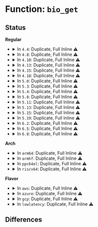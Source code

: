 # Function: <code>bio_get</code>

## Status
<b>Regular</b>
<ul>
<li>
<details>
<summary>In <code>4.4</code>: Duplicate, Full Inline ⚠️</summary>

**Collision:** Static Duplication

**Inline:** Full

**Transformation:** False

**Instances:**

```
In fs/ext4/page-io.c (ffffffff8129fdba)
Location: include/linux/bio.h:282
Inline: True
Inline callers:
  - fs/ext4/page-io.c:ext4_io_submit
```
```
In block/bio.c (ffffffff813b283b)
Location: include/linux/bio.h:282
Inline: True
Inline callers:
  - block/bio.c:bio_map_user_iov
```
```
In block/blk-map.c (ffffffff813bf56b)
Location: include/linux/bio.h:282
Inline: True
Inline callers:
  - block/blk-map.c:blk_rq_map_user_iov
  - block/blk-map.c:blk_rq_map_user_iov
```
</details>
</li>
<li>
<details>
<summary>In <code>4.8</code>: Duplicate, Full Inline ⚠️</summary>

**Collision:** Static Duplication

**Inline:** Full

**Transformation:** False

**Instances:**

```
In block/bio.c (ffffffff813f5f1b)
Location: include/linux/bio.h:231
Inline: True
Inline callers:
  - block/bio.c:bio_map_user_iov
```
```
In block/blk-map.c (ffffffff814034bd)
Location: include/linux/bio.h:231
Inline: True
Inline callers:
  - block/blk-map.c:blk_rq_map_user_iov
```
</details>
</li>
<li>
<details>
<summary>In <code>4.10</code>: Duplicate, Full Inline ⚠️</summary>

**Collision:** Static Duplication

**Inline:** Full

**Transformation:** False

**Instances:**

```
In fs/block_dev.c (ffffffff8128390d)
Location: include/linux/bio.h:228
Inline: True
Inline callers:
  - fs/block_dev.c:blkdev_direct_IO
```
```
In block/bio.c (ffffffff8140f91f)
Location: include/linux/bio.h:228
Inline: True
Inline callers:
  - block/bio.c:bio_map_user_iov
```
```
In block/blk-map.c (ffffffff8141d21b)
Location: include/linux/bio.h:228
Inline: True
Inline callers:
  - block/blk-map.c:blk_rq_map_user_iov
```
</details>
</li>
<li>
<details>
<summary>In <code>4.13</code>: Duplicate, Full Inline ⚠️</summary>

**Collision:** Static Duplication

**Inline:** Full

**Transformation:** False

**Instances:**

```
In mm/page_io.c (ffffffff8120b89e)
Location: include/linux/bio.h:244
Inline: True
Inline callers:
  - mm/page_io.c:swap_readpage
```
```
In fs/block_dev.c (ffffffff81290fd6)
Location: include/linux/bio.h:244
Inline: True
Inline callers:
  - fs/block_dev.c:blkdev_direct_IO
```
```
In block/bio.c (ffffffff8141d313)
Location: include/linux/bio.h:244
Inline: True
Inline callers:
  - block/bio.c:bio_map_user_iov
```
```
In block/blk-map.c (ffffffff8142b23b)
Location: include/linux/bio.h:244
Inline: True
Inline callers:
  - block/blk-map.c:blk_rq_map_user_iov
```
</details>
</li>
<li>
<details>
<summary>In <code>4.15</code>: Duplicate, Full Inline ⚠️</summary>

**Collision:** Static Duplication

**Inline:** Full

**Transformation:** False

**Instances:**

```
In mm/page_io.c (ffffffff81224dc4)
Location: include/linux/bio.h:240
Inline: True
Inline callers:
  - mm/page_io.c:swap_readpage
```
```
In fs/block_dev.c (ffffffff812b3d04)
Location: include/linux/bio.h:240
Inline: True
Inline callers:
  - fs/block_dev.c:blkdev_direct_IO
```
```
In block/bio.c (ffffffff81448123)
Location: include/linux/bio.h:240
Inline: True
Inline callers:
  - block/bio.c:bio_map_user_iov
```
```
In block/blk-map.c (ffffffff814564ab)
Location: include/linux/bio.h:240
Inline: True
Inline callers:
  - block/blk-map.c:blk_rq_map_user_iov
```
</details>
</li>
<li>
<details>
<summary>In <code>4.18</code>: Duplicate, Full Inline ⚠️</summary>

**Collision:** Static Duplication

**Inline:** Full

**Transformation:** False

**Instances:**

```
In mm/page_io.c (ffffffff81247372)
Location: include/linux/bio.h:249
Inline: True
Inline callers:
  - mm/page_io.c:swap_readpage
```
```
In fs/block_dev.c (ffffffff812dc517)
Location: include/linux/bio.h:249
Inline: True
Inline callers:
  - fs/block_dev.c:blkdev_direct_IO
```
```
In block/bio.c (ffffffff8147b349)
Location: include/linux/bio.h:249
Inline: True
Inline callers:
  - block/bio.c:bio_map_user_iov
```
```
In block/blk-map.c (ffffffff81489921)
Location: include/linux/bio.h:249
Inline: True
Inline callers:
  - block/blk-map.c:blk_rq_map_user_iov
```
</details>
</li>
<li>
<details>
<summary>In <code>5.0</code>: Duplicate, Full Inline ⚠️</summary>

**Collision:** Static Duplication

**Inline:** Full

**Transformation:** False

**Instances:**

```
In mm/page_io.c (ffffffff8125b7d4)
Location: include/linux/bio.h:203
Inline: True
Inline callers:
  - mm/page_io.c:swap_readpage
```
```
In fs/block_dev.c (ffffffff812f1d4c)
Location: include/linux/bio.h:203
Inline: True
Inline callers:
  - fs/block_dev.c:blkdev_direct_IO
  - fs/block_dev.c:blkdev_direct_IO
```
```
In block/bio.c (ffffffff814995f7)
Location: include/linux/bio.h:203
Inline: True
Inline callers:
  - block/bio.c:bio_map_user_iov
```
```
In block/blk-map.c (ffffffff814a375f)
Location: include/linux/bio.h:203
Inline: True
Inline callers:
  - block/blk-map.c:blk_rq_map_user_iov
```
</details>
</li>
<li>
<details>
<summary>In <code>5.3</code>: Duplicate, Full Inline ⚠️</summary>

**Collision:** Static Duplication

**Inline:** Full

**Transformation:** False

**Instances:**

```
In mm/page_io.c (ffffffff81276920)
Location: include/linux/bio.h:216
Inline: True
Inline callers:
  - mm/page_io.c:swap_readpage
```
```
In fs/block_dev.c (ffffffff81312718)
Location: include/linux/bio.h:216
Inline: True
Inline callers:
  - fs/block_dev.c:__blkdev_direct_IO
  - fs/block_dev.c:__blkdev_direct_IO
```
```
In block/bio.c (ffffffff814c7708)
Location: include/linux/bio.h:216
Inline: True
Inline callers:
  - block/bio.c:bio_map_user_iov
```
```
In block/blk-map.c (ffffffff814d18b3)
Location: include/linux/bio.h:216
Inline: True
Inline callers:
  - block/blk-map.c:blk_rq_map_user_iov
```
</details>
</li>
<li>
<details>
<summary>In <code>5.4</code>: Duplicate, Full Inline ⚠️</summary>

**Collision:** Static Duplication

**Inline:** Full

**Transformation:** False

**Instances:**

```
In mm/page_io.c (ffffffff81286410)
Location: include/linux/bio.h:216
Inline: True
Inline callers:
  - mm/page_io.c:swap_readpage
```
```
In fs/block_dev.c (ffffffff81325667)
Location: include/linux/bio.h:216
Inline: True
Inline callers:
  - fs/block_dev.c:__blkdev_direct_IO
  - fs/block_dev.c:__blkdev_direct_IO
```
```
In block/bio.c (ffffffff814e05bc)
Location: include/linux/bio.h:216
Inline: True
Inline callers:
  - block/bio.c:bio_map_user_iov
```
```
In block/blk-map.c (ffffffff814eacd3)
Location: include/linux/bio.h:216
Inline: True
Inline callers:
  - block/blk-map.c:blk_rq_map_user_iov
```
</details>
</li>
<li>
<details>
<summary>In <code>5.8</code>: Duplicate, Full Inline ⚠️</summary>

**Collision:** Static Duplication

**Inline:** Full

**Transformation:** False

**Instances:**

```
In mm/page_io.c (ffffffff812b86db)
Location: include/linux/bio.h:224
Inline: True
Inline callers:
  - mm/page_io.c:swap_readpage
```
```
In fs/block_dev.c (ffffffff8135fbcb)
Location: include/linux/bio.h:224
Inline: True
Inline callers:
  - fs/block_dev.c:__blkdev_direct_IO
  - fs/block_dev.c:__blkdev_direct_IO
```
```
In fs/iomap/buffered-io.c (ffffffff813aa3f0)
Location: include/linux/bio.h:224
Inline: True
Inline callers:
  - fs/iomap/buffered-io.c:iomap_add_to_ioend
```
```
In block/blk-map.c (ffffffff8154ab42)
Location: include/linux/bio.h:224
Inline: True
Inline callers:
  - block/blk-map.c:blk_rq_map_user_iov
  - block/blk-map.c:bio_map_user_iov
```
</details>
</li>
<li>
<details>
<summary>In <code>5.11</code>: Duplicate, Full Inline ⚠️</summary>

**Collision:** Static Duplication

**Inline:** Full

**Transformation:** False

**Instances:**

```
In mm/page_io.c (ffffffff812c3d14)
Location: include/linux/bio.h:235
Inline: True
Inline callers:
  - mm/page_io.c:swap_readpage
```
```
In fs/block_dev.c (ffffffff8136d448)
Location: include/linux/bio.h:235
Inline: True
Inline callers:
  - fs/block_dev.c:__blkdev_direct_IO
  - fs/block_dev.c:__blkdev_direct_IO
```
```
In fs/iomap/buffered-io.c (ffffffff813bba38)
Location: include/linux/bio.h:235
Inline: True
Inline callers:
  - fs/iomap/buffered-io.c:iomap_add_to_ioend
```
```
In block/blk-map.c (ffffffff81566727)
Location: include/linux/bio.h:235
Inline: True
Inline callers:
  - block/blk-map.c:bio_map_user_iov
  - block/blk-map.c:bio_map_user_iov
  - block/blk-map.c:bio_copy_user_iov
```
</details>
</li>
<li>
<details>
<summary>In <code>5.13</code>: Duplicate, Full Inline ⚠️</summary>

**Collision:** Static Duplication

**Inline:** Full

**Transformation:** False

**Instances:**

```
In mm/page_io.c (ffffffff812cab19)
Location: include/linux/bio.h:238
Inline: True
Inline callers:
  - mm/page_io.c:swap_readpage
```
```
In fs/block_dev.c (ffffffff81373ce6)
Location: include/linux/bio.h:238
Inline: True
Inline callers:
  - fs/block_dev.c:__blkdev_direct_IO
  - fs/block_dev.c:__blkdev_direct_IO
```
```
In fs/iomap/buffered-io.c (ffffffff813c2b2f)
Location: include/linux/bio.h:238
Inline: True
Inline callers:
  - fs/iomap/buffered-io.c:iomap_add_to_ioend
```
</details>
</li>
<li>
<details>
<summary>In <code>5.15</code>: Duplicate, Full Inline ⚠️</summary>

**Collision:** Static Duplication

**Inline:** Full

**Transformation:** False

**Instances:**

```
In mm/page_io.c (ffffffff8130fb28)
Location: include/linux/bio.h:237
Inline: True
Inline callers:
  - mm/page_io.c:swap_readpage
```
```
In fs/iomap/buffered-io.c (ffffffff81412a3f)
Location: include/linux/bio.h:237
Inline: True
Inline callers:
  - fs/iomap/buffered-io.c:iomap_add_to_ioend
```
```
In block/fops.c (ffffffff815c5f11)
Location: include/linux/bio.h:237
Inline: True
Inline callers:
  - block/fops.c:__blkdev_direct_IO
  - block/fops.c:__blkdev_direct_IO
```
</details>
</li>
<li>
<details>
<summary>In <code>5.19</code>: Duplicate, Full Inline ⚠️</summary>

**Collision:** Static Duplication

**Inline:** Full

**Transformation:** False

**Instances:**

```
In mm/page_io.c (ffffffff8137a548)
Location: include/linux/bio.h:212
Inline: True
Inline callers:
  - mm/page_io.c:swap_readpage
```
```
In fs/iomap/buffered-io.c (ffffffff8148971c)
Location: include/linux/bio.h:212
Inline: True
Inline callers:
  - fs/iomap/buffered-io.c:iomap_add_to_ioend
```
```
In block/fops.c (ffffffff81670a41)
Location: include/linux/bio.h:212
Inline: True
Inline callers:
  - block/fops.c:__blkdev_direct_IO
```
</details>
</li>
<li>
<details>
<summary>In <code>6.2</code>: Duplicate, Full Inline ⚠️</summary>

**Collision:** Static Duplication

**Inline:** Full

**Transformation:** False

**Instances:**

```
In mm/page_io.c (ffffffff813f7fec)
Location: include/linux/bio.h:212
Inline: True
Inline callers:
  - mm/page_io.c:swap_readpage
```
```
In fs/iomap/buffered-io.c (ffffffff8151d091)
Location: include/linux/bio.h:212
Inline: True
Inline callers:
  - fs/iomap/buffered-io.c:iomap_add_to_ioend
```
```
In block/fops.c (ffffffff8172c0da)
Location: include/linux/bio.h:212
Inline: True
Inline callers:
  - block/fops.c:__blkdev_direct_IO
```
</details>
</li>
<li>
<details>
<summary>In <code>6.5</code>: Duplicate, Full Inline ⚠️</summary>

**Collision:** Static Duplication

**Inline:** Full

**Transformation:** False

**Instances:**

```
In fs/iomap/buffered-io.c (ffffffff81555238)
Location: include/linux/bio.h:214
Inline: True
Inline callers:
  - fs/iomap/buffered-io.c:iomap_add_to_ioend
```
```
In block/fops.c (ffffffff817681bd)
Location: include/linux/bio.h:214
Inline: True
```
</details>
</li>
<li>
<details>
<summary>In <code>6.8</code>: Duplicate, Full Inline ⚠️</summary>

**Collision:** Static Duplication

**Inline:** Full

**Transformation:** False

**Instances:**

```
In fs/iomap/buffered-io.c (ffffffff8158b50a)
Location: include/linux/bio.h:214
Inline: True
Inline callers:
  - fs/iomap/buffered-io.c:iomap_add_to_ioend
```
```
In block/fops.c (ffffffff817a9dfd)
Location: include/linux/bio.h:214
Inline: True
```
</details>
</li>
</ul>
<b>Arch</b>
<ul>
<li>
<details>
<summary>In <code>arm64</code>: Duplicate, Full Inline ⚠️</summary>

**Collision:** Static Duplication

**Inline:** Full

**Transformation:** False

**Instances:**

```
In mm/page_io.c (ffff800010320a84)
Location: include/linux/bio.h:216
Inline: True
Inline callers:
  - mm/page_io.c:swap_readpage
```
```
In fs/block_dev.c (ffff8000103e0e54)
Location: include/linux/bio.h:216
Inline: True
Inline callers:
  - fs/block_dev.c:blkdev_direct_IO
  - fs/block_dev.c:blkdev_direct_IO
```
```
In block/bio.c (ffff8000105dd11c)
Location: include/linux/bio.h:216
Inline: True
Inline callers:
  - block/bio.c:bio_map_user_iov
```
```
In block/blk-map.c (ffff8000105e9820)
Location: include/linux/bio.h:216
Inline: True
Inline callers:
  - block/blk-map.c:blk_rq_map_user_iov
```
</details>
</li>
<li>
<details>
<summary>In <code>armhf</code>: Duplicate, Full Inline ⚠️</summary>

**Collision:** Static Duplication

**Inline:** Full

**Transformation:** False

**Instances:**

```
In mm/page_io.c (c0539468)
Location: include/linux/bio.h:216
Inline: True
Inline callers:
  - mm/page_io.c:swap_readpage
```
```
In fs/block_dev.c (c05b80c0)
Location: include/linux/bio.h:216
Inline: True
Inline callers:
  - fs/block_dev.c:__blkdev_direct_IO
  - fs/block_dev.c:__blkdev_direct_IO
```
```
In block/bio.c (c078a5bc)
Location: include/linux/bio.h:216
Inline: True
Inline callers:
  - block/bio.c:bio_map_user_iov
```
```
In block/blk-map.c (c0795b14)
Location: include/linux/bio.h:216
Inline: True
Inline callers:
  - block/blk-map.c:blk_rq_map_user_iov
```
</details>
</li>
<li>
<details>
<summary>In <code>ppc64el</code>: Duplicate, Full Inline ⚠️</summary>

**Collision:** Static Duplication

**Inline:** Full

**Transformation:** False

**Instances:**

```
In mm/page_io.c (c0000000003f5d4c)
Location: include/linux/bio.h:216
Inline: True
Inline callers:
  - mm/page_io.c:swap_readpage
```
```
In fs/block_dev.c (c0000000004e6ed0)
Location: include/linux/bio.h:216
Inline: True
Inline callers:
  - fs/block_dev.c:blkdev_direct_IO
  - fs/block_dev.c:blkdev_direct_IO
```
```
In block/bio.c (c00000000076e6b4)
Location: include/linux/bio.h:216
Inline: True
Inline callers:
  - block/bio.c:bio_map_user_iov
```
```
In block/blk-map.c (c00000000077e304)
Location: include/linux/bio.h:216
Inline: True
Inline callers:
  - block/blk-map.c:blk_rq_map_user_iov
```
</details>
</li>
<li>
<details>
<summary>In <code>riscv64</code>: Duplicate, Full Inline ⚠️</summary>

**Collision:** Static Duplication

**Inline:** Full

**Transformation:** False

**Instances:**

```
In mm/page_io.c (ffffffe00022208a)
Location: include/linux/bio.h:216
Inline: True
Inline callers:
  - mm/page_io.c:swap_readpage
```
```
In fs/block_dev.c (ffffffe0002977fe)
Location: include/linux/bio.h:216
Inline: True
Inline callers:
  - fs/block_dev.c:blkdev_direct_IO
  - fs/block_dev.c:blkdev_direct_IO
```
```
In block/bio.c (ffffffe00042031a)
Location: include/linux/bio.h:216
Inline: True
Inline callers:
  - block/bio.c:bio_map_user_iov
```
```
In block/blk-map.c (ffffffe000429c6c)
Location: include/linux/bio.h:216
Inline: True
Inline callers:
  - block/blk-map.c:blk_rq_map_user_iov
```
</details>
</li>
</ul>
<b>Flavor</b>
<ul>
<li>
<details>
<summary>In <code>aws</code>: Duplicate, Full Inline ⚠️</summary>

**Collision:** Static Duplication

**Inline:** Full

**Transformation:** False

**Instances:**

```
In mm/page_io.c (ffffffff8127ea60)
Location: include/linux/bio.h:216
Inline: True
Inline callers:
  - mm/page_io.c:swap_readpage
```
```
In fs/block_dev.c (ffffffff8131dc47)
Location: include/linux/bio.h:216
Inline: True
Inline callers:
  - fs/block_dev.c:__blkdev_direct_IO
  - fs/block_dev.c:__blkdev_direct_IO
```
```
In block/bio.c (ffffffff814d8b9c)
Location: include/linux/bio.h:216
Inline: True
Inline callers:
  - block/bio.c:bio_map_user_iov
```
```
In block/blk-map.c (ffffffff814e32b3)
Location: include/linux/bio.h:216
Inline: True
Inline callers:
  - block/blk-map.c:blk_rq_map_user_iov
```
</details>
</li>
<li>
<details>
<summary>In <code>azure</code>: Duplicate, Full Inline ⚠️</summary>

**Collision:** Static Duplication

**Inline:** Full

**Transformation:** False

**Instances:**

```
In mm/page_io.c (ffffffff81270890)
Location: include/linux/bio.h:216
Inline: True
Inline callers:
  - mm/page_io.c:swap_readpage
```
```
In fs/block_dev.c (ffffffff8130e7e7)
Location: include/linux/bio.h:216
Inline: True
Inline callers:
  - fs/block_dev.c:__blkdev_direct_IO
  - fs/block_dev.c:__blkdev_direct_IO
```
```
In block/bio.c (ffffffff814c954c)
Location: include/linux/bio.h:216
Inline: True
Inline callers:
  - block/bio.c:bio_map_user_iov
```
```
In block/blk-map.c (ffffffff814d3c33)
Location: include/linux/bio.h:216
Inline: True
Inline callers:
  - block/blk-map.c:blk_rq_map_user_iov
```
</details>
</li>
<li>
<details>
<summary>In <code>gcp</code>: Duplicate, Full Inline ⚠️</summary>

**Collision:** Static Duplication

**Inline:** Full

**Transformation:** False

**Instances:**

```
In mm/page_io.c (ffffffff8127c800)
Location: include/linux/bio.h:216
Inline: True
Inline callers:
  - mm/page_io.c:swap_readpage
```
```
In fs/block_dev.c (ffffffff8131b717)
Location: include/linux/bio.h:216
Inline: True
Inline callers:
  - fs/block_dev.c:__blkdev_direct_IO
  - fs/block_dev.c:__blkdev_direct_IO
```
```
In block/bio.c (ffffffff814d4c2c)
Location: include/linux/bio.h:216
Inline: True
Inline callers:
  - block/bio.c:bio_map_user_iov
```
```
In block/blk-map.c (ffffffff814df343)
Location: include/linux/bio.h:216
Inline: True
Inline callers:
  - block/blk-map.c:blk_rq_map_user_iov
```
</details>
</li>
<li>
<details>
<summary>In <code>lowlatency</code>: Duplicate, Full Inline ⚠️</summary>

**Collision:** Static Duplication

**Inline:** Full

**Transformation:** False

**Instances:**

```
In mm/page_io.c (ffffffff8128c3d0)
Location: include/linux/bio.h:216
Inline: True
Inline callers:
  - mm/page_io.c:swap_readpage
```
```
In fs/block_dev.c (ffffffff8132d4f7)
Location: include/linux/bio.h:216
Inline: True
Inline callers:
  - fs/block_dev.c:__blkdev_direct_IO
  - fs/block_dev.c:__blkdev_direct_IO
```
```
In block/bio.c (ffffffff814ed7dc)
Location: include/linux/bio.h:216
Inline: True
Inline callers:
  - block/bio.c:bio_map_user_iov
```
```
In block/blk-map.c (ffffffff814f81b3)
Location: include/linux/bio.h:216
Inline: True
Inline callers:
  - block/blk-map.c:blk_rq_map_user_iov
```
</details>
</li>
</ul>

## Differences
